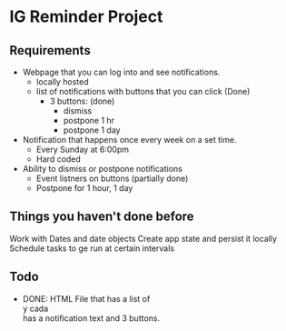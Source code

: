 # IG Reminder Project

## Requirements
- Webpage that you can log into and see notifications.
  - locally hosted
  - list of notifications with buttons that you can click (Done)
    - 3 buttons: (done)
      * dismiss
      * postpone 1 hr
      * postpone 1 day
- Notification that happens once every week on a set time.
  - Every Sunday at 6:00pm
  - Hard coded
- Ability to dismiss or postpone notifications
  - Event listners on buttons (partially done)
  - Postpone for 1 hour, 1 day

## Things you haven't done before
Work with Dates and date objects
Create app state and persist it locally
Schedule tasks to ge run at certain intervals

## Todo
* DONE: HTML File that has a list of <div> y cada <div> has a notification text and 3 buttons.